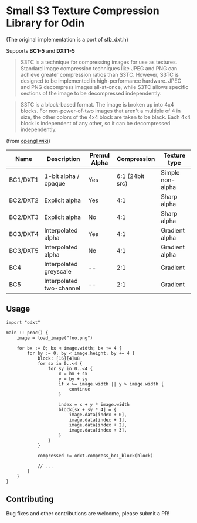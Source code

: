 # Small S3 Texture Compression Library for Odin
(The original implementation is a port of stb_dxt.h)

Supports **BC1-5** and **DXT1-5**

> S3TC is a technique for compressing images for use as textures. Standard image compression techniques like JPEG and PNG can achieve greater compression ratios than S3TC. However, S3TC is designed to be implemented in high-performance hardware. JPEG and PNG decompress images all-at-once, while S3TC allows specific sections of the image to be decompressed independently.

> S3TC is a block-based format. The image is broken up into 4x4 blocks. For non-power-of-two images that aren't a multiple of 4 in size, the other colors of the 4x4 block are taken to be black. Each 4x4 block is independent of any other, so it can be decompressed independently.

(from [opengl wiki](https://www.khronos.org/opengl/wiki/S3_Texture_Compression))

Name       | Description               | Premul Alpha  | Compression      | Texture type
-----------|---------------------------|---------------|------------------|---------------
BC1/DXT1   | 1-bit alpha / opaque      | Yes           | 6:1 (24bit src)  | Simple non-alpha
BC2/DXT2   | Explicit alpha            | Yes           | 4:1              | Sharp alpha
BC2/DXT3   | Explicit alpha            | No            | 4:1              | Sharp alpha
BC3/DXT4   | Interpolated alpha        | Yes           | 4:1              | Gradient alpha
BC3/DXT5   | Interpolated alpha        | No            | 4:1              | Gradient alpha
BC4        | Interpolated greyscale    | --            | 2:1              | Gradient
BC5        | Interpolated two-channel  | --            | 2:1              | Gradient

## Usage

```odin
import "odxt"

main :: proc() {
    image = load_image("foo.png")
    
    for bx := 0; bx < image.width; bx += 4 {
        for by := 0; by < image.height; by += 4 {
            block: [16][4]u8
            for sx in 0..<4 {
                for sy in 0..<4 {
                    x = bx + sx
                    y = by + sy
                    if x >= image.width || y > image.width {
                        continue
                    }
                    
                    index = x + y * image.width
                    block[sx + sy * 4] = {
                        image.data[index + 0],
                        image.data[index + 1],
                        image.data[index + 2],
                        image.data[index + 3],
                    }
                }
            }
            
            compressed := odxt.compress_bc1_block(block)
            
            // ...
        }
    }
}
```

## Contributing
Bug fixes and other contributions are welcome, please submit a PR!